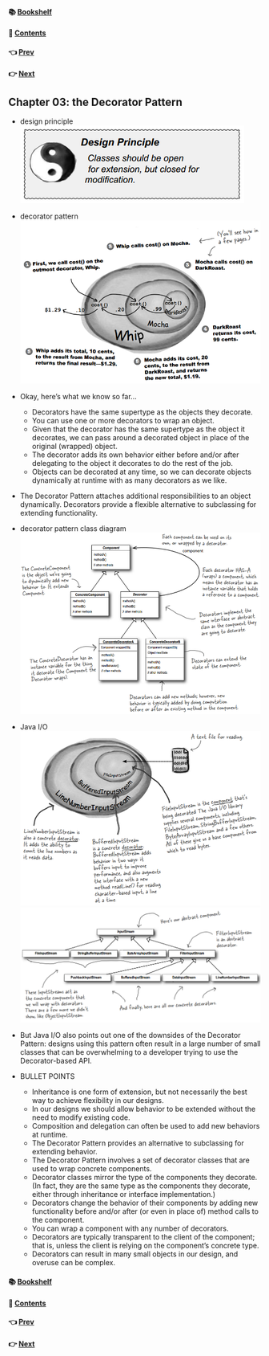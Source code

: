 #### &#x1F4DA; [Bookshelf](../)
#### &#x1F4DC; [Contents](./README.md#contents)
#### &#x1F448; [Prev](./Ch02_the_Observer_Pattern.md)
#### &#x1F449; [Next](./Ch04_the_Factory_Pattern.md)

## Chapter 03: the Decorator Pattern

- design principle  
![alt text](res/fig_3_1_Design_principle_3_1.PNG)  

- decorator pattern  
![alt text](res/fig_3_2_Decorator_pattern_1.PNG)  

- Okay, here’s what we know so far...
	- Decorators have the same supertype as the objects they decorate.
	- You can use one or more decorators to wrap an object.
	- Given that the decorator has the same supertype as the object it decorates, we can pass around a decorated object in place of the original (wrapped) object.
	- The decorator adds its own behavior either before and/or after delegating to the object it decorates to do the rest of the job.
	- Objects can be decorated at any time, so we can decorate objects dynamically at runtime with as many decorators as we like.

- The Decorator Pattern attaches additional responsibilities to an object dynamically. Decorators provide a flexible alternative to subclassing for extending functionality.

- decorator pattern class diagram  
![alt text](res/fig_3_3_Decorator_pattern_2.PNG)  

- Java I/O  
![alt text](res/fig_3_4_Java_IO_1.PNG)  
![alt text](res/fig_3_5_Java_IO_2.PNG)  

- But Java I/O also points out one of the downsides of the Decorator Pattern: designs using this pattern often result in a large number of small classes that can be overwhelming to a developer trying to use the Decorator-based API.

- BULLET POINTS
	- Inheritance is one form of extension, but not necessarily the best way to achieve flexibility in our designs.
	- In our designs we should allow behavior to be extended without the need to modify existing code.
	- Composition and delegation can often be used to add new behaviors at runtime.
	- The Decorator Pattern provides an alternative to subclassing for extending behavior.
	- The Decorator Pattern involves a set of decorator classes that are used to wrap concrete components.
	- Decorator classes mirror the type of the components they decorate. (In fact, they are the same type as the components they decorate, either through inheritance or interface implementation.)
	- Decorators change the behavior of their components by adding new functionality before and/or after (or even in place of) method calls to the component.
	- You can wrap a component with any number of decorators.
	- Decorators are typically transparent to the client of the component; that is, unless the client is relying on the component’s concrete type.
	- Decorators can result in many small objects in our design, and overuse can be complex.

#### &#x1F4DA; [Bookshelf](../)
#### &#x1F4DC; [Contents](./README.md#contents)
#### &#x1F448; [Prev](./Ch02_the_Observer_Pattern.md)
#### &#x1F449; [Next](./Ch04_the_Factory_Pattern.md)